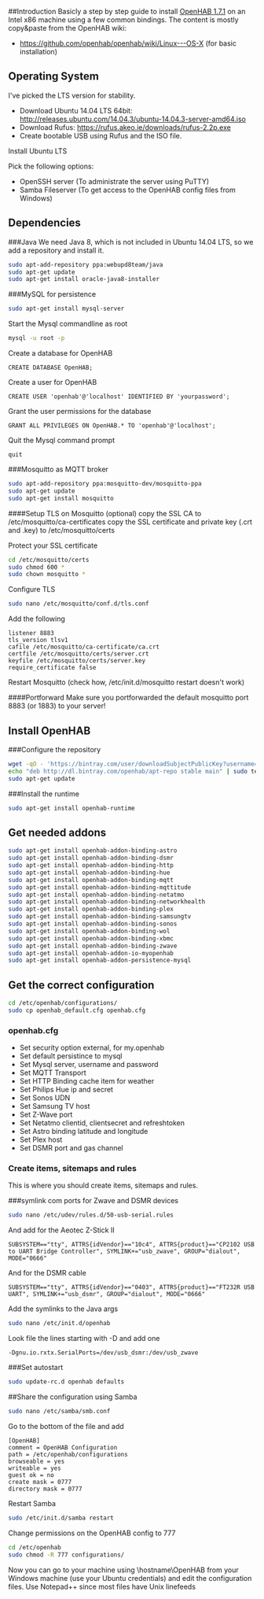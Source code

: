 ##Introduction
Basicly a step by step guide to install [OpenHAB 1.7.1](www.openhab.org) on an Intel x86 machine using a few common bindings.
The content is mostly copy&paste from the OpenHAB wiki:
- https://github.com/openhab/openhab/wiki/Linux---OS-X (for basic installation)

## Operating System
I've picked the LTS version for stability.

- Download Ubuntu 14.04 LTS 64bit: http://releases.ubuntu.com/14.04.3/ubuntu-14.04.3-server-amd64.iso
- Download Rufus: https://rufus.akeo.ie/downloads/rufus-2.2p.exe
- Create bootable USB using Rufus and the ISO file.

Install Ubuntu LTS

Pick the following options:
- OpenSSH server (To administrate the server using PuTTY)
- Samba Fileserver (To get access to the OpenHAB config files from Windows)

## Dependencies
###Java
We need Java 8, which is not included in Ubuntu 14.04 LTS, so we add a repository and install it.
```bash
sudo apt-add-repository ppa:webupd8team/java
sudo apt-get update
sudo apt-get install oracle-java8-installer
```

###MySQL for persistence
```bash
sudo apt-get install mysql-server
```

Start the Mysql commandline as root
```bash
mysql -u root -p
```

Create a database for OpenHAB
```
CREATE DATABASE OpenHAB;
```
Create a user for OpenHAB
```
CREATE USER 'openhab'@'localhost' IDENTIFIED BY 'yourpassword';
```
Grant the user permissions for the database
```
GRANT ALL PRIVILEGES ON OpenHAB.* TO 'openhab'@'localhost';
```
Quit the Mysql command prompt
```
quit
```

###Mosquitto as MQTT broker
```bash
sudo apt-add-repository ppa:mosquitto-dev/mosquitto-ppa
sudo apt-get update
sudo apt-get install mosquitto
```

####Setup TLS on Mosquitto (optional)
copy the SSL CA to /etc/mosquitto/ca-certificates
copy the SSL certificate and private key (.crt and .key) to /etc/mosquitto/certs

Protect your SSL certificate
```bash
cd /etc/mosquitto/certs
sudo chmod 600 *
sudo chown mosquitto *
```

Configure TLS
```bash
sudo nano /etc/mosquitto/conf.d/tls.conf
```
Add the following
```
listener 8883
tls_version tlsv1
cafile /etc/mosquitto/ca-certificate/ca.crt
certfile /etc/mosquitto/certs/server.crt
keyfile /etc/mosquitto/certs/server.key
require_certificate false
```

Restart Mosquitto (check how, /etc/init.d/mosquitto restart doesn't work)

####Portforward
Make sure you portforwarded the default mosquitto port 8883 (or 1883) to your server!  

## Install OpenHAB 
###Configure the repository
```bash
wget -qO - 'https://bintray.com/user/downloadSubjectPublicKey?username=openhab' | sudo apt-key add -
echo "deb http://dl.bintray.com/openhab/apt-repo stable main" | sudo tee /etc/apt/sources.list.d/openhab.list
sudo apt-get update
```

###Install the runtime
```bash
sudo apt-get install openhab-runtime
```

## Get needed addons
```bash
sudo apt-get install openhab-addon-binding-astro
sudo apt-get install openhab-addon-binding-dsmr
sudo apt-get install openhab-addon-binding-http
sudo apt-get install openhab-addon-binding-hue
sudo apt-get install openhab-addon-binding-mqtt
sudo apt-get install openhab-addon-binding-mqttitude
sudo apt-get install openhab-addon-binding-netatmo
sudo apt-get install openhab-addon-binding-networkhealth
sudo apt-get install openhab-addon-binding-plex
sudo apt-get install openhab-addon-binding-samsungtv
sudo apt-get install openhab-addon-binding-sonos
sudo apt-get install openhab-addon-binding-wol
sudo apt-get install openhab-addon-binding-xbmc
sudo apt-get install openhab-addon-binding-zwave
sudo apt-get install openhab-addon-io-myopenhab
sudo apt-get install openhab-addon-persistence-mysql
```

## Get the correct configuration
```bash
cd /etc/openhab/configurations/
sudo cp openhab_default.cfg openhab.cfg
```

### openhab.cfg
- Set security option external, for my.openhab
- Set default persistince to mysql
- Set Mysql server, username and password
- Set MQTT Transport
- Set HTTP Binding cache item for weather
- Set Philips Hue ip and secret
- Set Sonos UDN
- Set Samsung TV host
- Set Z-Wave port
- Set Netatmo clientid, clientsecret and refreshtoken
- Set Astro binding latitude and longitude 
- Set Plex host
- Set DSMR port and gas channel

### Create items, sitemaps and rules
This is where you should create items, sitemaps and rules.

###symlink com ports for Zwave and DSMR devices
```bash
sudo nano /etc/udev/rules.d/50-usb-serial.rules
```
And add for the Aeotec Z-Stick II
```
SUBSYSTEM=="tty", ATTRS{idVendor}=="10c4", ATTRS{product}=="CP2102 USB to UART Bridge Controller", SYMLINK+="usb_zwave", GROUP="dialout", MODE="0666"
```
And for the DSMR cable
```
SUBSYSTEM=="tty", ATTRS{idVendor}=="0403", ATTRS{product}=="FT232R USB UART", SYMLINK+="usb_dsmr", GROUP="dialout", MODE="0666"
```
Add the symlinks to the Java args
```bash
sudo nano /etc/init.d/openhab
```
Look file the lines starting with -D and add one
```
-Dgnu.io.rxtx.SerialPorts=/dev/usb_dsmr:/dev/usb_zwave
```

###Set autostart
```bash
sudo update-rc.d openhab defaults
```

##Share the configuration using Samba
```bash
sudo nano /etc/samba/smb.conf
```
Go to the bottom of the file and add
```
[OpenHAB]
comment = OpenHAB Configuration
path = /etc/openhab/configurations
browseable = yes
writeable = yes
guest ok = no
create mask = 0777
directory mask = 0777
```
Restart Samba
```bash
sudo /etc/init.d/samba restart
```
Change permissions on the OpenHAB config to 777
```bash
cd /etc/openhab
sudo chmod -R 777 configurations/
```

Now you can go to your machine using \\hostname\OpenHAB from your Windows machine (use your Ubuntu credentials) and edit the configuration files.
Use Notepad++ since most files have Unix linefeeds